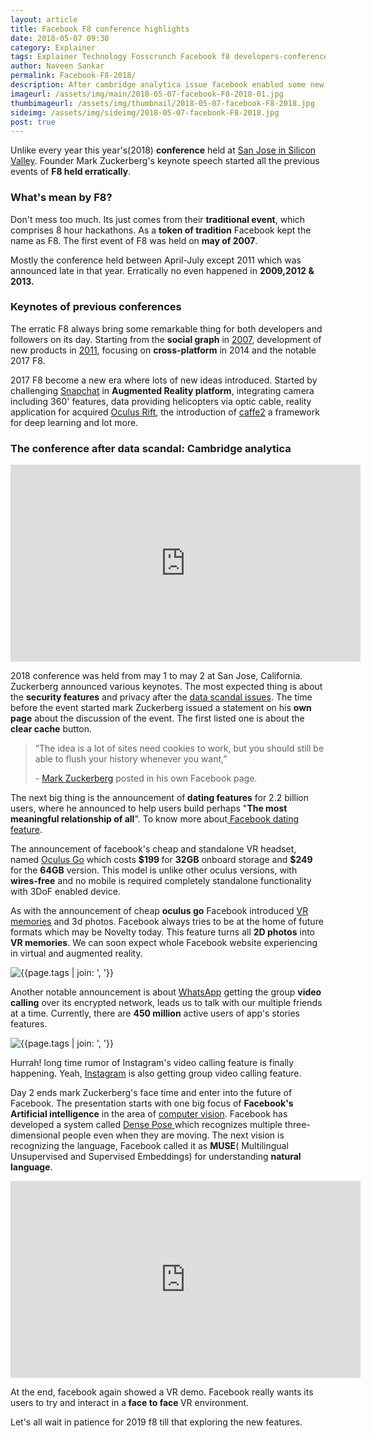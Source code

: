 ```yaml
---
layout: article
title: Facebook F8 conference highlights
date: 2018-05-07 09:30 
category: Explainer
tags: Explainer Technology Fosscrunch Facebook f8 developers-conference Oculus-GO Augmented-reality Virtual-reality Snap-chat Mark-Zuckerberg Cambridge-analytica Clear-cache Standalone Instagram-video-calling Whatapp-video-calling
author: Naveen Sankar
permalink: Facebook-F8-2018/
description: After cambridge analytica issue facebook enabled some new features along with clear cache option, announcement of Oculus Go and announcemnt of many more functionality. Get into the artile to know more at F8 2018 announcements.
imageurl: /assets/img/main/2018-05-07-facebook-F8-2018-01.jpg
thumbimageurl: /assets/img/thumbnail/2018-05-07-facebook-F8-2018.jpg
sideimg: /assets/img/sideimg/2018-05-07-facebook-F8-2018.jpg
post: true
---
```


<p>Unlike every year this year's(2018) <strong>conference</strong> held at <a href="https://en.wikipedia.org/wiki/Silicon_Valley" target="_blank">San Jose in Silicon Valley</a>. Founder Mark Zuckerberg's keynote speech started all the previous events of <strong>F8 held erratically</strong>.</p>
<h3>What's mean by F8?</h3>
<p>Don't mess too much. Its just comes from their <strong>traditional event</strong>, which comprises 8 hour hackathons. As a <strong>token of tradition</strong> Facebook kept the name as F8. The first event of F8 was held on <strong>may of 2007</strong>.</p>
<p>Mostly the conference held between April-July except 2011 which was announced late in that year. Erratically no even happened in <strong>2009,2012 &amp; 2013.</strong></p>
<h3>Keynotes of previous conferences</h3>
<p>The erratic F8 always bring some remarkable thing for both developers and followers on its day. Starting from the <strong>social graph</strong> in <a href="https://en.wikipedia.org/wiki/Social_graph" target="_blank">2007</a>, development of new products in <a href="https://en.wikipedia.org/wiki/Like_button" target="_blank">2011</a>, focusing on <strong>cross-platform</strong> in 2014 and the notable 2017 F8.</p>
<p>2017 F8 become a new era where lots of new ideas introduced. Started by challenging <a href="https://www.snapchat.com/" target="_blank">Snapchat</a> in <strong>Augmented Reality platform</strong>, integrating camera including 360' features, data providing helicopters via optic cable, reality application for acquired <a href="https://www.oculus.com/" target="_blank">Oculus Rift</a>, the introduction of <a href="https://caffe2.ai/" target="_blank">caffe2</a> a framework for deep learning and lot more.</p>
<h3>The conference after data scandal: Cambridge analytica</h3>
<iframe width="560" height="315" src="https://www.youtube.com/embed/a0RElQrgyBk?rel=0" frameborder="0" allow="autoplay; encrypted-media" allowfullscreen></iframe>
<p>2018 conference was held from may 1 to may 2 at San Jose, California. Zuckerberg announced various keynotes. The most expected thing is about the <strong>security features</strong> and privacy after the <a href="https://en.wikipedia.org/wiki/Cambridge_Analytica" target="_blank">data scandal issues</a>. The time before the event started mark Zuckerberg issued a statement on his <strong>own page</strong> about the discussion of the event. The first listed one is about the <strong>clear cache</strong> button.</p>
<blockquote class="blockquote">
  <p class="mb-0">“The idea is a lot of sites need cookies to work, but you should still be able to flush your history whenever you want,”
</p>
  <footer class="blockquote-footer">- <a href="https://en.wikipedia.org/wiki/Mark_Zuckerberg" target="_blank">Mark Zuckerberg</a> posted in his own Facebook page.</footer>
</blockquote>

<p>The next big thing is the announcement of<strong> dating features</strong> for 2.2 billion users, where he announced to help users build perhaps "<strong>The most meaningful relationship of all</strong>". To know more about<a href="https://fosscrunch.com/facebook-dating-feature/" target="_blank"> Facebook dating feature</a>.</p>
<p>The announcement of facebook's cheap and standalone VR headset, named <a href="https://www.oculus.com/go/" target="_blank">Oculus Go</a> which costs <strong>$199 </strong>for <strong>32GB</strong> onboard storage and <strong>$249</strong> for the <strong>64GB</strong> version. This model is unlike other oculus versions, with <strong>wires-free</strong> and no mobile is required completely standalone functionality with 3DoF enabled device.</p>

<p>As with the announcement of cheap <strong>oculus go</strong> Facebook introduced <a href="https://www.facebook.com/startvr/" target="_blank">VR memories</a> and 3d photos. Facebook always tries to be at the home of future formats which may be Novelty today. This feature turns all <strong>2D photos</strong> into <strong>VR memories</strong>. We can soon expect whole Facebook website experiencing in virtual and augmented reality.</p>
<div class="article-main-img artimg2">
		<img src="{{ site.baseurl }}/assets/img/main/2018-05-07-facebook-F8-2018-02.jpg" alt="{{page.tags | join: ', '}}">
</div>
<p>Another notable announcement is about <a href="https://www.whatsapp.com/" target="_blank">WhatsApp</a> getting the group <strong>video calling</strong> over its encrypted network, leads us to talk with our multiple friends at a time. Currently, there are <strong>450 million</strong> active users of app's stories features.</p>
<div class="article-main-img artimg2">
		<img src="{{ site.baseurl }}/assets/img/main/2018-05-07-facebook-F8-2018-03.jpg" alt="{{page.tags | join: ', '}}">
</div>
<p>Hurrah! long time rumor of Instagram's video calling feature is finally happening. Yeah, <a href="https://www.instagram.com/?hl=en" target="_blank">Instagram</a> is also getting group video calling feature.</p>
<p>Day 2 ends mark Zuckerberg's face time and enter into the future of Facebook. The presentation starts with one big focus of <strong>Facebook's Artificial intelligence</strong> in the area of <a href="https://en.wikipedia.org/wiki/Computer_vision" target="_blank">computer vision</a>. Facebook has developed a system called <a href="http://densepose.org/" target="_blank">Dense Pose </a>which recognizes multiple three-dimensional people even when they are moving. The next vision is recognizing the language, Facebook called it as <strong>MUSE</strong>( Multilingual Unsupervised and Supervised Embeddings) for understanding <strong>natural language</strong>.</p>
<iframe width="560" height="315" src="https://www.youtube.com/embed/YuIgyKLPt3s?rel=0" frameborder="0" allow="autoplay; encrypted-media" allowfullscreen></iframe>
<p>At the end, facebook again showed a VR demo. Facebook really wants its users to try and interact in a<strong> face to face </strong>VR environment.</p>
<p>Let's all wait in patience for 2019 f8 till that exploring the new features.</p>